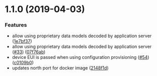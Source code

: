 # 1.1.0 (2019-04-03)

### Features

-   allow using proprietary data models decoded by application server
    ([1e7bf37](https://github.com/Atos-Research-and-Innovation/IoTagent-LoRaWAN/commit/1e7bf37))
-   allow using proprietary data models decoded by application server
    ([#33](https://github.com/Atos-Research-and-Innovation/IoTagent-LoRaWAN/issues/33))
    ([07f76ab](https://github.com/Atos-Research-and-Innovation/IoTagent-LoRaWAN/commit/07f76ab))
-   device EUI is passed when using configuration provisioning
    ([#54](https://github.com/Atos-Research-and-Innovation/IoTagent-LoRaWAN/issues/54))
    ([c0109b0](https://github.com/Atos-Research-and-Innovation/IoTagent-LoRaWAN/commit/c0109b0))
-   updates north port for docker image
    ([2148f1d](https://github.com/Atos-Research-and-Innovation/IoTagent-LoRaWAN/commit/2148f1d))
